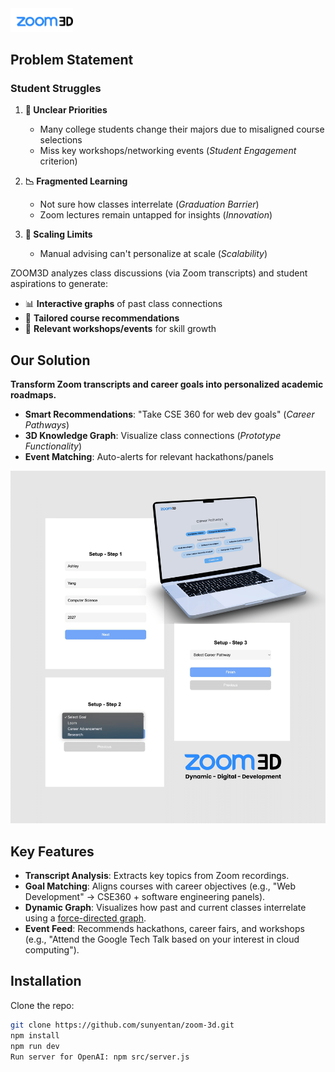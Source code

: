 <div align="start">
  <img src="media/zoomed-logo.jpg" alt="ZOOM3D Logo" width="100"/>
</div>

## Problem Statement
### Student Struggles
1. **🎯 Unclear Priorities**  
   - Many college students change their majors due to misaligned course selections
   - Miss key workshops/networking events (*Student Engagement* criterion)  

2. **📉 Fragmented Learning**  
   - Not sure how classes interrelate (*Graduation Barrier*)  
   - Zoom lectures remain untapped for insights (*Innovation*)  

3. **🤖 Scaling Limits**  
   - Manual advising can't personalize at scale (*Scalability*)


ZOOM3D analyzes class discussions (via Zoom transcripts) and student aspirations to generate:  
- 📊 **Interactive graphs** of past class connections  
- 🎯 **Tailored course recommendations**  
- 📅 **Relevant workshops/events** for skill growth  

## Our Solution  
**Transform Zoom transcripts and career goals into personalized academic roadmaps.**  
- **Smart Recommendations**: "Take CSE 360 for web dev goals" (*Career Pathways*)  
- **3D Knowledge Graph**: Visualize class connections (*Prototype Functionality*)  
- **Event Matching**: Auto-alerts for relevant hackathons/panels  
 
<div align="center">
  <img src="media/ZOOM3DCoverImg.png" alt="ZOOM3D Product Cover" width="600"/>
</div>

## Key Features
- **Transcript Analysis**: Extracts key topics from Zoom recordings.
- **Goal Matching**: Aligns courses with career objectives (e.g., "Web Development" → CSE360 + software engineering panels).
- **Dynamic Graph**: Visualizes how past and current classes interrelate using a [force-directed graph](https://github.com/vasturiano/force-graph?tab=readme-ov-file).
- **Event Feed**: Recommends hackathons, career fairs, and workshops (e.g., "Attend the Google Tech Talk based on your interest in cloud computing").

## Installation
Clone the repo:
   ```bash
   git clone https://github.com/sunyentan/zoom-3d.git
npm install
npm run dev
Run server for OpenAI: npm src/server.js
